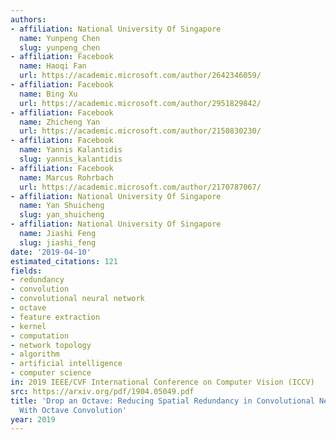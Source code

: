 ```yaml
---
authors:
- affiliation: National University Of Singapore
  name: Yunpeng Chen
  slug: yunpeng_chen
- affiliation: Facebook
  name: Haoqi Fan
  url: https://academic.microsoft.com/author/2642346059/
- affiliation: Facebook
  name: Bing Xu
  url: https://academic.microsoft.com/author/2951829842/
- affiliation: Facebook
  name: Zhicheng Yan
  url: https://academic.microsoft.com/author/2150830230/
- affiliation: Facebook
  name: Yannis Kalantidis
  slug: yannis_kalantidis
- affiliation: Facebook
  name: Marcus Rohrbach
  url: https://academic.microsoft.com/author/2170787067/
- affiliation: National University Of Singapore
  name: Yan Shuicheng
  slug: yan_shuicheng
- affiliation: National University Of Singapore
  name: Jiashi Feng
  slug: jiashi_feng
date: '2019-04-10'
estimated_citations: 121
fields:
- redundancy
- convolution
- convolutional neural network
- octave
- feature extraction
- kernel
- computation
- network topology
- algorithm
- artificial intelligence
- computer science
in: 2019 IEEE/CVF International Conference on Computer Vision (ICCV)
src: https://arxiv.org/pdf/1904.05049.pdf
title: 'Drop an Octave: Reducing Spatial Redundancy in Convolutional Neural Networks
  With Octave Convolution'
year: 2019
---
```

